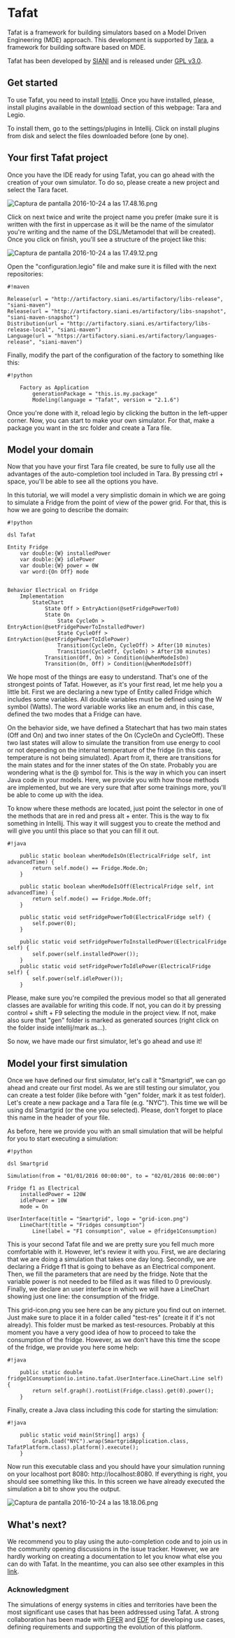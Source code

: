 # Tafat #

Tafat is a framework for building simulators based on a Model Driven Engineering (MDE) approach. This development is supported by [Tara](https://bitbucket.org/intino/tara), a framework for building software based on MDE.

Tafat has been developed by [SIANI](http://www.siani.es) and is released under [GPL v3.0](http://www.gnu.org/licenses/gpl-3.0.en.html).

## Get started ##

To use Tafat, you need to install [Intellij](https://www.jetbrains.com/idea/). Once you have installed, please, install plugins available in the download section of this webpage: Tara and Legio.

To install them, go to the settings/plugins in Intellij. Click on install plugins from disk and select the files downloaded before (one by one).

## Your first Tafat project ##

Once you have the IDE ready for using Tafat, you can go ahead with the creation of your own simulator. To do so, please create a new project and select the Tara facet.

![Captura de pantalla 2016-10-24 a las 17.48.16.png](https://bitbucket.org/repo/xyM64b/images/1531657500-Captura%20de%20pantalla%202016-10-24%20a%20las%2017.48.16.png)

Click on next twice and write the project name you prefer (make sure it is written with the first in uppercase as it will be the name of the simulator you're writing and the name of the DSL/Metamodel that will be created). Once you click on finish, you'll see a structure of the project like this:

![Captura de pantalla 2016-10-24 a las 17.49.12.png](https://bitbucket.org/repo/xyM64b/images/3564859854-Captura%20de%20pantalla%202016-10-24%20a%20las%2017.49.12.png)

Open the "configuration.legio" file and make sure it is filled with the next repositories:

```
#!maven

Release(url = "http://artifactory.siani.es/artifactory/libs-release", "siani-maven")
Release(url = "http://artifactory.siani.es/artifactory/libs-snapshot", "siani-maven-snapshot")
Distribution(url = "http://artifactory.siani.es/artifactory/libs-release-local", "siani-maven")
Language(url = "https://artifactory.siani.es/artifactory/languages-release", "siani-maven")
```
Finally, modify the part of the configuration of the factory to something like this:

```
#!python

	Factory as Application
		generationPackage = "this.is.my.package"
		Modeling(language = "Tafat", version = "2.1.6")
```

Once you're done with it, reload legio by clicking the button in the left-upper corner. Now, you can start to make your own simulator. For that, make a package you want in the src folder and create a Tara file.

## Model your domain ##

Now that you have your first Tara file created, be sure to fully use all the advantages of the auto-completion tool included in Tara. By pressing ctrl + space, you'll be able to see all the options you have.

In this tutorial, we will model a very simplistic domain in which we are going to simulate a Fridge from the point of view of the power grid. For that, this is how we are going to describe the domain:


```
#!python

dsl Tafat

Entity Fridge
	var double:{W} installedPower
	var double:{W} idlePower
	var double:{W} power = 0W
	var word:{On Off} mode


Behavior Electrical on Fridge
	Implementation
		StateChart
			State Off > EntryAction(@setFridgePowerTo0)
			State On
				State CycleOn > EntryAction(@setFridgePowerToInstalledPower)
				State CycleOff > EntryAction(@setFridgePowerToIdlePower)
				Transition(CycleOn, CycleOff) > After(10 minutes)
				Transition(CycleOff, CycleOn) > After(30 minutes)
			Transition(Off, On) > Condition(@whenModeIsOn)
			Transition(On, Off) > Condition(@whenModeIsOff)
```

We hope most of the things are easy to understand. That's one of the strongest points of Tafat. However, as it's your first read, let me help you a little bit. First we are declaring a new type of Entity called Fridge which includes some variables. All double variables must be defined using the W symbol (Watts). The word variable works like an enum and, in this case, defined the two modes that a Fridge can have.

On the behavior side, we have defined a Statechart that has two main states (Off and On) and two inner states of the On (CycleOn and CycleOff). These two last states will allow to simulate the transition from use energy to cool or not depending on the internal temperature of the fridge (in this case, temperature is not being simulated). Apart from it, there are transitions for the main states and for the inner states of the On state. Probably you are wondering what is the @ symbol for. This is the way in which you can insert Java code in your models. Here, we provide you with how those methods are implemented, but we are very sure that after some trainings more, you'll be able to come up with the idea. 

To know where these methods are located, just point the selector in one of the methods that are in red and press alt + enter. This is the way to fix something in Intellij. This way it will suggest you to create the method and will give you until this place so that you can fill it out.


```
#!java

    public static boolean whenModeIsOn(ElectricalFridge self, int advancedTime) {
        return self.mode() == Fridge.Mode.On;
    }

    public static boolean whenModeIsOff(ElectricalFridge self, int advancedTime) {
        return self.mode() == Fridge.Mode.Off;
    }

    public static void setFridgePowerTo0(ElectricalFridge self) {
        self.power(0);
    }

    public static void setFridgePowerToInstalledPower(ElectricalFridge self) {
        self.power(self.installedPower());
    }
    public static void setFridgePowerToIdlePower(ElectricalFridge self) {
        self.power(self.idlePower());
    }
```

Please, make sure you're compiled the previous model so that all generated classes are available for writing this code. If not, you can do it by pressing control + shift + F9 selecting the module in the project view. If not, make also sure that "gen" folder is marked as generated sources (right click on the folder inside intellij/mark as...).

So now, we have made our first simulator, let's go ahead and use it!

## Model your first simulation ##

Once we have defined our first simulator, let's call it "Smartgrid", we can go ahead and create our first model. As we are still testing our simulator, you can create a test folder (like before with "gen" folder, mark it as test folder). Let's create a new package and a Tara file (e.g. "NYC"). This time we will be using dsl Smartgrid (or the one you selected). Please, don't forget to place this name in the header of your file.

As before, here we provide you with an small simulation that will be helpful for you to start executing a simulation:


```
#!python

dsl Smartgrid

Simulation(from = "01/01/2016 00:00:00", to = "02/01/2016 00:00:00")

Fridge f1 as Electrical
	installedPower = 120W
	idlePower = 10W
	mode = On

UserInterface(title = "Smartgrid", logo = "grid-icon.png")
	LineChart(title = "Fridges consumption")
		Line(label = "F1 consumption", value = @fridge1Consumption)
```

This is your second Tafat file and we are pretty sure you fell much more comfortable with it. However, let's review it with you. First, we are declaring that we are doing a simulation that takes one day long. Secondly, we are declaring a Fridge f1 that is going to behave as an Electrical component. Then, we fill the parameters that are need by the fridge. Note that the variable power is not needed to be filled as it was filled to 0 previously. Finally, we declare an user interface in which we will have a LineChart showing just one line: the consumption of the fridge. 

This grid-icon.png you see here can be any picture you find out on internet. Just make sure to place it in a folder called "test-res" (create it if it's not already). This folder must be marked as test-resources. Probably at this moment you have a very good idea of how to proceed to take the consumption of the fridge. However, as we don't have this time the scope of the fridge, we provide you here some help:


```
#!java

    public static double fridge1Consumption(io.intino.tafat.UserInterface.LineChart.Line self) {
        return self.graph().rootList(Fridge.class).get(0).power();
    }
```

Finally, create a Java class including this code for starting the simulation:


```
#!java

    public static void main(String[] args) {
        Graph.load("NYC").wrap(SmartgridApplication.class, TafatPlatform.class).platform().execute();
    }
```

Now run this executable class and you should have your simulation running on your localhost port 8080: http://localhost:8080. If everything is right, you should see something like this. In this screen we have already executed the simulation a bit to show you the output.

![Captura de pantalla 2016-10-24 a las 18.18.06.png](https://bitbucket.org/repo/xyM64b/images/379274976-Captura%20de%20pantalla%202016-10-24%20a%20las%2018.18.06.png)

## What's next? ##

We recommend you to play using the auto-completion code and to join us in the community opening discussions in the issue tracker. However, we are hardly working on creating a documentation to let you know what else you can do with Tafat. In the meantime, you can also see other examples in this [link](https://bitbucket.org/tafat/).

### Acknowledgment ###

The simulations of energy systems in cities and territories have been the most significant use cases that has been addressed using Tafat. A strong collaboration has been made with [EIFER](http://www.eifer.org/) and [EDF](http://www.edf.fr/) for developing use cases, defining requirements and supporting the evolution of this platform.